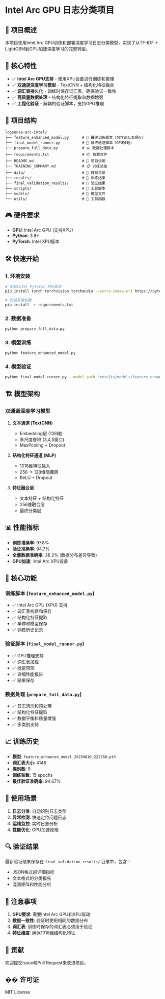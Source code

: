 # Intel Arc GPU 日志分类项目

## 🎯 项目概述

本项目使用Intel Arc GPU训练和部署深度学习日志分类模型，实现了从TF-IDF + LightGBM到GPU加速深度学习的完整转型。

## 🚀 核心特性

- ✅ **Intel Arc GPU支持** - 使用XPU设备进行训练和推理
- ✅ **双通道深度学习模型** - TextCNN + 结构化特征融合
- ✅ **词汇表持久化** - 训练时保存词汇表，确保验证一致性
- ✅ **高质量数据处理** - 结构化特征提取和数据增强
- ✅ **工程化验证** - 解耦的验证脚本，支持GPU推理

## 📁 项目结构

```
logsense-arc-intel/
├── feature_enhanced_model.py      # 🎯 最终训练脚本（包含词汇表保存）
├── final_model_runner.py          # 🎯 最终验证脚本（GPU推理）
├── prepare_full_data.py           # 📊 数据处理脚本
├── requirements.txt               # 📦 依赖文件
├── README.md                      # 📖 项目说明
├── TRAINING_SUMMARY.md            # 📋 训练总结
├── data/                          # 📁 数据目录
├── results/                       # 📁 训练结果
├── final_validation_results/      # 📁 验证结果
├── scripts/                       # 📁 工具脚本
├── models/                        # 📁 模型文件
└── utils/                         # 📁 工具函数
```

## 🎮 硬件要求

- **GPU**: Intel Arc GPU (支持XPU)
- **Python**: 3.8+
- **PyTorch**: Intel XPU版本

## 🛠️ 快速开始

### 1. 环境安装

```bash
# 安装Intel PyTorch XPU版本
pip install torch torchvision torchaudio --extra-index-url https://pytorch-extension.intel.com/release-whl/stable/cpu/us/

# 安装其他依赖
pip install -r requirements.txt
```

### 2. 数据准备

```bash
python prepare_full_data.py
```

### 3. 模型训练

```bash
python feature_enhanced_model.py
```

### 4. 模型验证

```bash
python final_model_runner.py --model_path "results/models/feature_enhanced_model_*.pth" --data_path "data/processed_logs_advanced_enhanced.csv"
```

## 🏗️ 模型架构

### 双通道深度学习模型

1. **文本通道 (TextCNN)**
   - Embedding层 (128维)
   - 多尺度卷积 (3,4,5窗口)
   - MaxPooling + Dropout

2. **结构化特征通道 (MLP)**
   - 1018维特征输入
   - 256 → 128维隐藏层
   - ReLU + Dropout

3. **特征融合层**
   - 文本特征 + 结构化特征
   - 256维融合层
   - 最终分类层

## 📊 性能指标

- **训练准确率**: 97.8%
- **验证准确率**: 94.7%
- **全量数据准确率**: 38.2% (数据分布差异导致)
- **GPU加速**: Intel Arc XPU设备

## 🔧 核心功能

### 训练脚本 (`feature_enhanced_model.py`)
- ✅ Intel Arc GPU (XPU) 支持
- ✅ 词汇表构建和保存
- ✅ 结构化特征提取
- ✅ 早停和模型保存
- ✅ 训练历史记录

### 验证脚本 (`final_model_runner.py`)
- ✅ GPU推理支持
- ✅ 词汇表加载
- ✅ 批量预测
- ✅ 详细性能报告
- ✅ 结果保存

### 数据处理 (`prepare_full_data.py`)
- ✅ 日志清洗和预处理
- ✅ 结构化特征提取
- ✅ 数据平衡和质量增强
- ✅ 多类别支持

## 📈 训练历史

- **模型**: `feature_enhanced_model_20250810_222550.pth`
- **词汇表大小**: 4146
- **类别数**: 9
- **训练轮数**: 15 epochs
- **最佳验证准确率**: 94.67%

## 🎯 使用场景

1. **日志分类**: 自动识别日志类型
2. **异常检测**: 快速定位问题日志
3. **运维监控**: 实时日志分析
4. **性能优化**: GPU加速推理

## 🔍 验证结果

最新验证结果保存在 `final_validation_results/` 目录中，包含：
- JSON格式的详细指标
- 文本格式的分类报告
- 混淆矩阵和性能分析

## 📝 注意事项

1. **GPU要求**: 需要Intel Arc GPU和XPU驱动
2. **数据一致性**: 验证时使用相同的数据分布
3. **词汇表**: 训练时保存的词汇表必须用于验证
4. **特征维度**: 确保1018维结构化特征

## 🤝 贡献

欢迎提交Issue和Pull Request来改进项目。

## �� 许可证

MIT License 